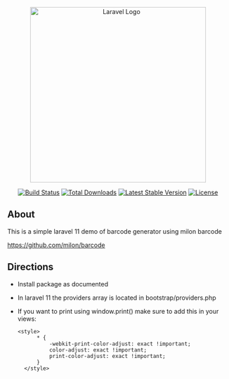 <p align="center"><a href="https://laravel.com" target="_blank"><img src="https://raw.githubusercontent.com/laravel/art/master/logo-lockup/5%20SVG/2%20CMYK/1%20Full%20Color/laravel-logolockup-cmyk-red.svg" width="400" alt="Laravel Logo"></a></p>

<p align="center">
<a href="https://github.com/laravel/framework/actions"><img src="https://github.com/laravel/framework/workflows/tests/badge.svg" alt="Build Status"></a>
<a href="https://packagist.org/packages/laravel/framework"><img src="https://img.shields.io/packagist/dt/laravel/framework" alt="Total Downloads"></a>
<a href="https://packagist.org/packages/laravel/framework"><img src="https://img.shields.io/packagist/v/laravel/framework" alt="Latest Stable Version"></a>
<a href="https://packagist.org/packages/laravel/framework"><img src="https://img.shields.io/packagist/l/laravel/framework" alt="License"></a>
</p>

## About

This is a simple laravel 11 demo of barcode generator using milon barcode

https://github.com/milon/barcode

## Directions

- Install package as documented
- In laravel 11 the providers array is located in bootstrap/providers.php
- If you want to print using window.print() make sure to add this in your views:

  ```
  <style> 
        * {
            -webkit-print-color-adjust: exact !important;
            color-adjust: exact !important;
            print-color-adjust: exact !important;
        }
    </style>
